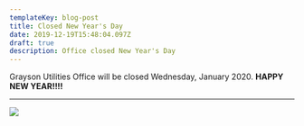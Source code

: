 ```yaml
---
templateKey: blog-post
title: Closed New Year's Day
date: 2019-12-19T15:48:04.097Z
draft: true
description: Office closed New Year's Day
---
```

Grayson Utilities Office will be closed Wednesday, January 2020.  **HAPPY NEW YEAR!!!!**

****

![](/img/2020-happy-new-year.jpeg)
